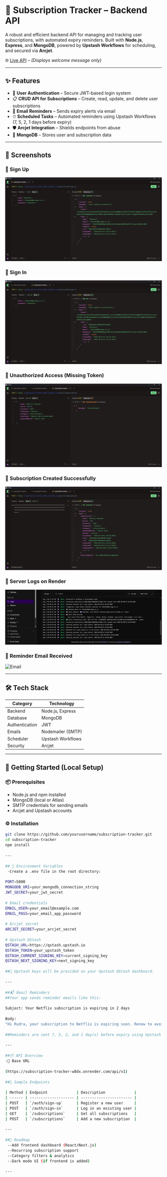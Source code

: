 # 📅 Subscription Tracker – Backend API

A robust and efficient backend API for managing and tracking user subscriptions, with automated expiry reminders. Built with **Node.js**, **Express**, and **MongoDB**, powered by **Upstash Workflows** for scheduling, and secured via **Arcjet**.

🌐 [Live API](https://subscription-tracker-w8dx.onrender.com/) – _(Displays welcome message only)_

---

## ✨ Features

- 🔐 **User Authentication** – Secure JWT-based login system
- 📋 **CRUD API for Subscriptions** – Create, read, update, and delete user subscriptions
- 📧 **Email Reminders** – Sends expiry alerts via email
- ⏱ **Scheduled Tasks** – Automated reminders using Upstash Workflows (7, 5, 2, 1 days before expiry)
- 🛡 **Arcjet Integration** – Shields endpoints from abuse
- 🌿 **MongoDB** – Stores user and subscription data

---

## 📸 Screenshots

### 📍 Sign Up

![Sign up](./assets/sign-up.png)

### 📍 Sign In

![Sign in](./assets/sign-in.png)

### 📍 Unauthorized Access (Missing Token)

![Subscription Failed](./assets/subscription-unauthorized.png)

### 📍 Subscription Created Successfully

![Subscription Issued](./assets/subscription-success.png)

### 📍 Server Logs on Render

![Server Logs](./assets/server-logs.png)

### 📍 Reminder Email Received

![Email](./assets/email-received.png)

---

## 🛠 Tech Stack

| Category        | Technology           |
|----------------|----------------------|
| Backend         | Node.js, Express     |
| Database        | MongoDB              |
| Authentication  | JWT                  |
| Emails          | Nodemailer (SMTP)    |
| Scheduler       | Upstash Workflows    |
| Security        | Arcjet               |

---

## 🚀 Getting Started (Local Setup)

### 📦 Prerequisites

- Node.js and npm installed
- MongoDB (local or Atlas)
- SMTP credentials for sending emails
- Arcjet and Upstash accounts

### ⚙️ Installation

```bash
git clone https://github.com/yourusername/subscription-tracker.git
cd subscription-tracker
npm install

---

## 🔐 Environment Variables
 -Create a .env file in the root directory:

PORT=5000
MONGODB_URI=your_mongodb_connection_string
JWT_SECRET=your_jwt_secret

# Email credentials
EMAIL_USER=your_email@example.com
EMAIL_PASS=your_email_app_password

# Arcjet secret
ARCJET_SECRET=your_arcjet_secret

# Upstash QStash
QSTASH_URL=https://qstash.upstash.io
QSTASH_TOKEN=your_upstash_token
QSTASH_CURRENT_SIGNING_KEY=current_signing_key
QSTASH_NEXT_SIGNING_KEY=next_signing_key

##📌 Upstash keys will be provided on your Upstash QStash dashboard.

---

##📬 Email Reminders
##Your app sends reminder emails like this:

Subject: Your Netflix subscription is expiring in 2 days

Body:
"Hi Rudra, your subscription to Netflix is expiring soon. Renew to avoid service disruption!"

##Reminders are sent 7, 5, 2, and 1 day(s) before expiry using Upstash Workflows.

---

##📦 API Overview
-🧭 Base URL

(https://subscription-tracker-w8dx.onrender.com/api/v1)

##🔧 Sample Endpoints

| Method | Endpoint             | Description             |
| ------ | -------------------- | ----------------------- |
| POST   | `/auth/sign-up`      | Register a new user     |
| POST   | `/auth/sign-in`      | Log in an existing user |
| GET    | `/subscriptions`     | Get all subscriptions   |
| POST   | `/subscriptions`     | Add a new subscription  |

---

##🧭 Roadmap
 --Add frontend dashboard (React/Next.js)
 --Recurring subscription support
 --Category filters & analytics
 --Dark mode UI (if frontend is added)

---